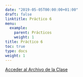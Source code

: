 ```yaml
---
date: "2019-05-05T00:00:00+01:00"
draft: false
linktitle: Práctico 6
menu:
  example:
    parent: Prácticos
    weight: 1
title: Práctico 6
toc: true
type: docs
weight: 1
---
```


[Acceder al Archivo de la Clase](/html/Practico6.pdf)